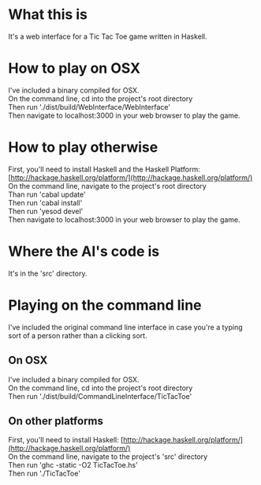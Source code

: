 # What this is
It's a web interface for a Tic Tac Toe game written in Haskell.

# How to play on OSX
I've included a binary compiled for OSX.  
On the command line, cd into the project's root directory  
Then run './dist/build/WebInterface/WebInterface'  
Then navigate to localhost:3000 in your web browser to play the game.

# How to play otherwise
First, you'll need to install Haskell and the Haskell Platform: [http://hackage.haskell.org/platform/](http://hackage.haskell.org/platform/)  
On the command line, navigate to the project's root directory  
Than run 'cabal update'  
Then run 'cabal install'  
Then run 'yesod devel'  
Then navigate to localhost:3000 in your web browser to play the game.

# Where the AI's code is
It's in the 'src' directory.

# Playing on the command line
I've included the original command line interface in case you're a typing sort of a person rather than a clicking sort.

## On OSX
I've included a binary compiled for OSX.  
On the command line, cd into the project's root directory  
Then run './dist/build/CommandLineInterface/TicTacToe'

## On other platforms
First, you'll need to install Haskell: [http://hackage.haskell.org/platform/](http://hackage.haskell.org/platform/)  
On the command line, navigate to the project's 'src' directory  
Then run 'ghc -static -O2 TicTacToe.hs'  
Then run './TicTacToe'
